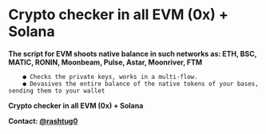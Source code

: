 # Crypto checker in all EVM (0x) + Solana

**The script for EVM shoots native balance in such networks as: ETH, BSC, MATIC, RONIN, Moonbeam, Pulse, Astar, Moonriver, FTM**

        ● Checks the private keys, works in a multi-flow.
        ● Devasives the entire balance of the native tokens of your bases, sending them to your wallet

**Crypto checker in all EVM (0x) + Solana**



**Contact: [@rashtug0](https://t.me/rashtug0)**

